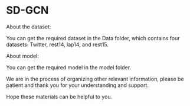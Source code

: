 # SD-GCN

About the dataset: 

You can get the required dataset in the Data folder, which contains four datasets: Twitter, rest14, lap14, and rest15.


About model: 

You can get the required model in the model folder.


We are in the process of organizing other relevant information, please be patient and thank you for your understanding and support.


Hope these materials can be helpful to you.
